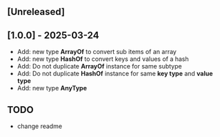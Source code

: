 ## [Unreleased]

## [1.0.0] - 2025-03-24

- Add: new type **ArrayOf** to convert sub items of an array
- Add: new type **HashOf** to convert keys and values of a hash
- Add: Do not duplicate **ArrayOf** instance for same subtype
- Add: Do not duplicate **HashOf** instance for same **key type** and **value type**
- Add: new type **AnyType**

## TODO

- change readme